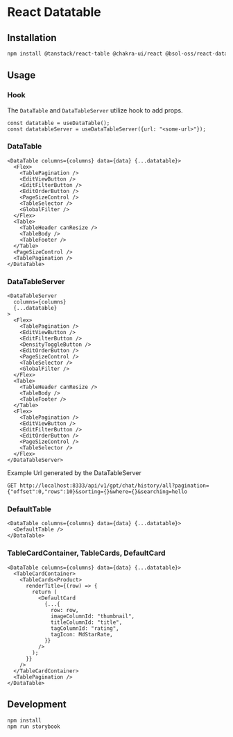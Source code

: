 # React Datatable

## Installation

```bash
npm install @tanstack/react-table @chakra-ui/react @bsol-oss/react-datatable5
```

## Usage

### Hook

The `DataTable` and `DataTableServer` utilize hook to add props. 

```tsx
const datatable = useDataTable();
const datatableServer = useDataTableServer({url: "<some-url>"});
```

### DataTable

```tsx
<DataTable columns={columns} data={data} {...datatable}>
  <Flex>
    <TablePagination />
    <EditViewButton />
    <EditFilterButton />
    <EditOrderButton />
    <PageSizeControl />
    <TableSelector />
    <GlobalFilter />
  </Flex>
  <Table>
    <TableHeader canResize />
    <TableBody />
    <TableFooter />
  </Table>
  <PageSizeControl />
  <TablePagination />
</DataTable>
```

### DataTableServer

```tsx
<DataTableServer
  columns={columns}
  {...datatable}
>
  <Flex>
    <TablePagination />
    <EditViewButton />
    <EditFilterButton />
    <DensityToggleButton />
    <EditOrderButton />
    <PageSizeControl />
    <TableSelector />
    <GlobalFilter />
  </Flex>
  <Table>
    <TableHeader canResize />
    <TableBody />
    <TableFooter />
  </Table>
  <Flex>
    <TablePagination />
    <EditViewButton />
    <EditFilterButton />
    <EditOrderButton />
    <PageSizeControl />
    <TableSelector />
  </Flex>
</DataTableServer>
```

Example Url generated by the DataTableServer

```
GET http://localhost:8333/api/v1/gpt/chat/history/all?pagination={"offset":0,"rows":10}&sorting={}&where={}&searching=hello
```

### DefaultTable

```tsx
<DataTable columns={columns} data={data} {...datatable}>
  <DefaultTable />
</DataTable>
```

### TableCardContainer, TableCards, DefaultCard

```tsx
<DataTable columns={columns} data={data} {...datatable}>
  <TableCardContainer>
    <TableCards<Product>
      renderTitle={(row) => {
        return (
          <DefaultCard
            {...{
              row: row,
              imageColumnId: "thumbnail",
              titleColumnId: "title",
              tagColumnId: "rating",
              tagIcon: MdStarRate,
            }}
          />
        );
      }}
    />
  </TableCardContainer>
  <TablePagination />
</DataTable>
```

## Development

```
npm install
npm run storybook
```
